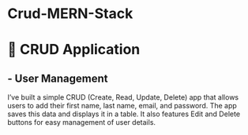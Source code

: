 # Crud-MERN-Stack

<h1>🚀 CRUD Application</h1> <h2>- User Management</h2>
<p>I’ve built a simple CRUD (Create, Read, Update, Delete) app that allows users to add their first name, last name, email, and password. The app saves this data and displays it in a table. It also features Edit and Delete buttons for easy management of user details.</p>
